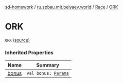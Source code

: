 [sd-homework](../../index.md) / [ru.spbau.mit.belyaev.world](../index.md) / [Race](index.md) / [ORK](.)

# ORK

`ORK` [(source)](https://github.com/StasBel/sd-homework/blob/Roguelike/src/main/kotlin/ru/spbau/mit/belyaev/world/Creature.kt#L22)

### Inherited Properties

| Name | Summary |
|---|---|
| [bonus](bonus.md) | `val bonus: `[`Params`](../-params/index.md) |
